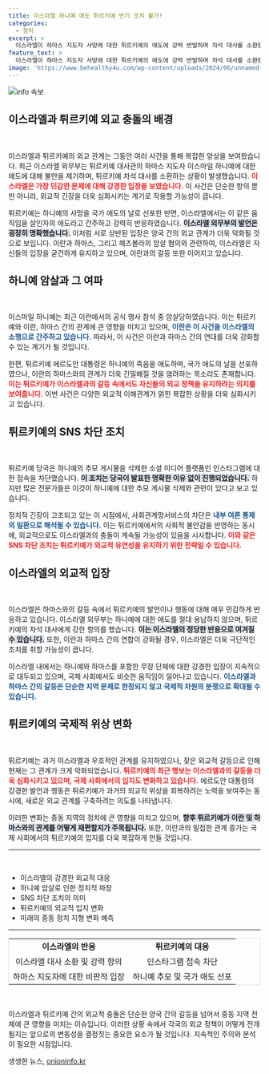 ```yaml
---
title: 이스라엘 하니예 애도 튀르키예 반기 조치 불가!
categories:
  - 정치
excerpt: >
  이스라엘이 하마스 지도자 사망에 대한 튀르키예의 애도에 강력 반발하며 차석 대사를 소환했습니다. 이에 튀르키예는 인스타그램 접속을 차단, 사안의 긴장을 더욱 고조시키고 있습니다. 정치적 갈등이 심화되는 가운데, 이 스캔들은 무엇을 의미할까요? 클릭해서 진실을 확인해보세요!
feature_text: >
  이스라엘이 하마스 지도자 사망에 대한 튀르키예의 애도에 강력 반발하며 차석 대사를 소환했습니다. 이에 튀르키예는 인스타그램 접속을 차단, 사안의 긴장을 더욱 고조시키고 있습니다. 정치적 갈등이 심화되는 가운데, 이 스캔들은 무엇을 의미할까요? 클릭해서 진실을 확인해보세요!
image: 'https://www.behealthy4u.com/wp-content/uploads/2024/06/unnamed-file.png'
---
```


<p><img src="https://www.behealthy4u.com/wp-content/uploads/2024/06/unnamed-file.png" alt="info 속보" /></p>

<h2 data-ke-size="size26">이스라엘과 튀르키예 외교 충돌의 배경</h2>

<p data-ke-size="size16">&nbsp;</p>

<p>이스라엘과 튀르키예의 외교 관계는 그동안 여러 사건을 통해 복잡한 양상을 보여왔습니다. 최근 이스라엘 외무부는 튀르키예 대사관의 하마스 지도자 이스마일 하니예에 대한 애도에 대해 불만을 제기하며, 튀르키예 차석 대사를 소환하는 상황이 발생했습니다. <b><span style="color: #ee2323;">이스라엘은 가장 민감한 문제에 대해 강경한 입장을 보였습니다.</span></b> 이 사건은 단순한 항의 뿐만 아니라, 외교적 긴장을 더욱 심화시키는 계기로 작용할 가능성이 큽니다. </p>

<p>튀르키예는 하니예의 사망을 국가 애도의 날로 선포한 반면, 이스라엘에서는 이 같은 움직임을 살인자의 애도라고 간주하고 강력히 반응하였습니다. <b><span style="background-color: #21538527;">이스라엘 외무부의 발언은 굉장히 명확했습니다.</span></b> 이처럼 서로 상반된 입장은 양국 간의 외교 관계가 더욱 악화될 것으로 보입니다. 이란과 하마스, 그리고 헤즈볼라의 암살 혐의와 관련하여, 이스라엘은 자신들의 입장을 굳건하게 유지하고 있으며, 이란과의 갈등 또한 이어지고 있습니다. </p>

<h2 data-ke-size="size26">하니예 암살과 그 여파</h2>

<p data-ke-size="size16">&nbsp;</p>

<p>이스마일 하니예는 최근 이란에서의 공식 행사 참석 중 암살당하였습니다. 이는 튀르키예와 이란, 하마스 간의 관계에 큰 영향을 미치고 있으며, <b><span style="color: #1a5490;">이란은 이 사건을 이스라엘의 소행으로 간주하고 있습니다.</span></b> 따라서, 이 사건은 이란과 하마스 간의 연대를 더욱 강화할 수 있는 계기가 될 것입니다. </p>

<p>한편, 튀르키예 에르도안 대통령은 하니예의 죽음을 애도하며, 국가 애도의 날을 선포하였으나, 이란의 하마스와의 관계가 더욱 긴밀해질 것을 염려하는 목소리도 존재합니다. <b><span style="color: #ee2323;">이는 튀르키예가 이스라엘과의 갈등 속에서도 자신들의 외교 정책을 유지하려는 의지를 보여줍니다.</span></b> 이번 사건은 다양한 외교적 이해관계가 얽힌 복잡한 상황을 더욱 심화시키고 있습니다.</p>

<h2 data-ke-size="size26">튀르키예의 SNS 차단 조치</h2>

<p data-ke-size="size16">&nbsp;</p>

<p>튀르키예 당국은 하니예의 추모 게시물을 삭제한 소셜 미디어 플랫폼인 인스타그램에 대한 접속을 차단했습니다. <b><span style="background-color: #21538527;">이 조치는 당국이 발표한 명확한 이유 없이 진행되었습니다.</span></b> 하지만 많은 전문가들은 이것이 하니예에 대한 추모 게시물 삭제와 관련이 있다고 보고 있습니다. </p>

<p>정치적 긴장이 고조되고 있는 이 시점에서, 사회관계망서비스의 차단은 <b><span style="color: #1a5490;">내부 여론 통제의 일환으로 해석될 수 있습니다.</span></b> 이는 튀르키예에서의 사회적 불안감을 반영하는 동시에, 외교적으로도 이스라엘과의 충돌이 계속될 가능성이 있음을 시사합니다. <b><span style="color: #ee2323;">이와 같은 SNS 차단 조치는 튀르키예가 외교적 유연성을 유지하기 위한 전략일 수 있습니다.</span></b></p>

<h2 data-ke-size="size26">이스라엘의 외교적 입장</h2>

<p data-ke-size="size16">&nbsp;</p>

<p>이스라엘은 하마스와의 갈등 속에서 튀르키예의 발언이나 행동에 대해 매우 민감하게 반응하고 있습니다. 이스라엘 외무부는 하니예에 대한 애도를 절대 용납하지 않으며, 튀르키예의 차석 대사에게 강한 항의를 했습니다. <b><span style="background-color: #21538527;">이는 이스라엘의 정당한 반응으로 여겨질 수 있습니다.</span></b> 또한, 이란과 하마스 간의 연합이 강화될 경우, 이스라엘은 더욱 극단적인 조치를 취할 가능성이 큽니다. </p>

<p>이스라엘 내에서는 하니예와 하마스를 포함한 무장 단체에 대한 강경한 입장이 지속적으로 대두되고 있으며, 국제 사회에서도 비슷한 움직임이 일어나고 있습니다. <b><span style="color: #1a5490;">이스라엘과 하마스 간의 갈등은 단순한 지역 문제로 한정되지 않고 국제적 차원의 분쟁으로 확대될 수 있습니다.</span></b></p>

<h2 data-ke-size="size26">튀르키예의 국제적 위상 변화</h2>

<p data-ke-size="size16">&nbsp;</p>

<p>튀르키예는 과거 이스라엘과 우호적인 관계를 유지하였으나, 잦은 외교적 갈등으로 인해 현재는 그 관계가 크게 악화되었습니다. <b><span style="color: #ee2323;">튀르키예의 최근 행보는 이스라엘과의 갈등을 더욱 심화시키고 있으며, 국제 사회에서의 입지도 변화하고 있습니다.</span></b> 에르도안 대통령의 강경한 발언과 행동은 튀르키예가 과거의 외교적 위상을 회복하려는 노력을 보여주는 동시에, 새로운 외교 관계를 구축하려는 의도를 나타냅니다.</p>

<p>이러한 변화는 중동 지역의 정치에 큰 영향을 미치고 있으며, <b><span style="background-color: #21538527;">향후 튀르키예가 이란 및 하마스와의 관계를 어떻게 재편할지가 주목됩니다.</span></b> 또한, 이란과의 밀접한 관계 증가는 국제 사회에서의 튀르키예의 입지를 더욱 복잡하게 만들 것입니다. </p>

<hr>

<p data-ke-size="size16">&nbsp;</p> 

<ul>
  <li>이스라엘의 강경한 외교적 대응</li>
  <li>하니예 암살로 인한 정치적 파장</li>
  <li>SNS 차단 조치의 의미</li>
  <li>튀르키예의 외교적 입지 변화</li>
  <li>미래의 중동 정치 지형 변화 예측</li>
</ul>

<hr> 

<table style="width: 100%; border: 1px solid #dddddd;">
  <tr>
    <td style="text-align: center; height: 17px;"><b>이스라엘의 반응</b></td>
    <td style="text-align: center; height: 17px;"><b>튀르키예의 대응</b></td>
  </tr>
  <tr>
    <td style="text-align: center; height: 17px;">이스라엘 대사 소환 및 강력 항의</td>
    <td style="text-align: center; height: 17px;">인스타그램 접속 차단</td>
  </tr>
  <tr>
    <td style="text-align: center; height: 17px;">하마스 지도자에 대한 비판적 입장</td>
    <td style="text-align: center; height: 17px;">하니예 추모 및 국가 애도 선포</td>
  </tr>
</table>

<p data-ke-size="size16">&nbsp;</p> 

<p>이스라엘과 튀르키예 간의 외교적 충돌은 단순한 양국 간의 갈등을 넘어서 중동 지역 전체에 큰 영향을 미치는 이슈입니다. 이러한 상황 속에서 각국의 외교 정책이 어떻게 전개될지는 앞으로의 변동성을 결정짓는 중요한 요소가 될 것입니다. 지속적인 주의와 분석이 필요한 시점입니다.</p>
생생한 뉴스, <a href="https://onioninfo.kr" rel="dofollow">onioninfo.kr</a>



